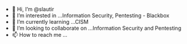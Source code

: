 - 👋 Hi, I’m @slautir
- 👀 I’m interested in ...Information Security, Pentesting - Blackbox
- 🌱 I’m currently learning ...CISM
- 💞️ I’m looking to collaborate on ...Information Security and Pentesting
- 📫 How to reach me ...

<!---
slautir/slautir is a ✨ special ✨ repository because its `README.md` (this file) appears on your GitHub profile.
You can click the Preview link to take a look at your changes.
--->
